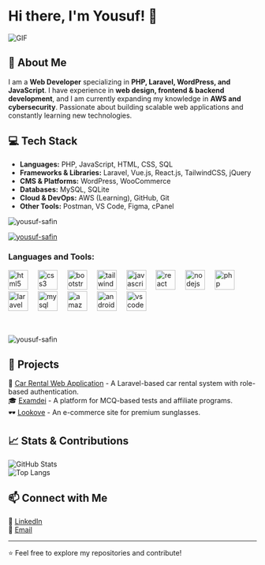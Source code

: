 # Hi there, I'm Yousuf! 👋

![GIF](https://user-images.githubusercontent.com/74038190/212748842-9fcbad5b-6173-4175-8a61-521f3dbb7514.gif)

## 🚀 About Me

I am a **Web Developer** specializing in **PHP, Laravel, WordPress, and JavaScript**. I have experience in **web design, frontend & backend development**, and I am currently expanding my knowledge in **AWS and cybersecurity**. Passionate about building scalable web applications and constantly learning new technologies.

## 💻 Tech Stack

- **Languages:** PHP, JavaScript, HTML, CSS, SQL
- **Frameworks & Libraries:** Laravel, Vue.js, React.js, TailwindCSS, jQuery
- **CMS & Platforms:** WordPress, WooCommerce
- **Databases:** MySQL, SQLite
- **Cloud & DevOps:** AWS (Learning), GitHub, Git
- **Other Tools:** Postman, VS Code, Figma, cPanel

<p align="left"> <img src="https://komarev.com/ghpvc/?username=yousuf-safin&label=Profile%20views&color=0e75b6&style=flat" alt="yousuf-safin" /> </p>

<p align="left"> <a href="https://github.com/ryo-ma/github-profile-trophy"><img src="https://github-profile-trophy.vercel.app/?username=yousuf-safin" alt="yousuf-safin" /></a> </p>

<p align="left">
</p>

<h3 align="left">Languages and Tools:</h3>
<div align="left">
  <img src="https://cdn.jsdelivr.net/gh/devicons/devicon/icons/html5/html5-original.svg" height="40" alt="html5 logo"  />
  <img width="12" />
  <img src="https://cdn.jsdelivr.net/gh/devicons/devicon/icons/css3/css3-original.svg" height="40" alt="css3 logo"  />
  <img width="12" />
  <img src="https://cdn.jsdelivr.net/gh/devicons/devicon/icons/bootstrap/bootstrap-original.svg" height="40" alt="bootstrap logo"  />
  <img width="12" />
  <img src="https://cdn.jsdelivr.net/gh/devicons/devicon/icons/tailwindcss/tailwindcss-original-wordmark.svg" height="40" alt="tailwindcss logo"  />
  <img width="12" />
  <img src="https://cdn.jsdelivr.net/gh/devicons/devicon/icons/javascript/javascript-original.svg" height="40" alt="javascript logo"  />
  <img width="12" />
  <img src="https://cdn.jsdelivr.net/gh/devicons/devicon/icons/react/react-original.svg" height="40" alt="react logo"  />
  <img width="12" />
  <img src="https://cdn.jsdelivr.net/gh/devicons/devicon/icons/nodejs/nodejs-original.svg" height="40" alt="nodejs logo"  />
  <img width="12" />
  <img src="https://cdn.jsdelivr.net/gh/devicons/devicon/icons/php/php-original.svg" height="40" alt="php logo"  />
  <img width="12" />
  <img src="https://cdn.jsdelivr.net/gh/devicons/devicon/icons/laravel/laravel-original.svg" height="40" alt="laravel logo"  />
  <img width="12" />
  <img src="https://cdn.jsdelivr.net/gh/devicons/devicon/icons/mysql/mysql-original.svg" height="40" alt="mysql logo"  />
  <img width="12" />
  <img src="https://cdn.jsdelivr.net/gh/devicons/devicon/icons/amazonwebservices/amazonwebservices-line-wordmark.svg" height="40" alt="amazonwebservices logo"  />
  <img width="12" />
  <img src="https://cdn.jsdelivr.net/gh/devicons/devicon/icons/androidstudio/androidstudio-original.svg" height="40" alt="androidstudio logo"  />
  <img width="12" />
  <img src="https://cdn.jsdelivr.net/gh/devicons/devicon/icons/vscode/vscode-original.svg" height="40" alt="vscode logo"  />
</div>
<br>

##
<p><img align="center" src="https://github-readme-stats.vercel.app/api/top-langs?username=yousuf-safin&show_icons=true&locale=en&layout=compact" alt="yousuf-safin" /></p>


## 📌 Projects

🚗 [Car Rental Web Application](https://github.com/yousuf-safin/Car_Rental_Final_Project) - A Laravel-based car rental system with role-based authentication.  
🎓 [Examdei](https://examdei.com) - A platform for MCQ-based tests and affiliate programs.  
🕶️ [Lookove](https://lookove.com) - An e-commerce site for premium sunglasses.  

## 📈 Stats & Contributions

![GitHub Stats](https://github-readme-stats.vercel.app/api?username=yousuf-safin&show_icons=true&theme=radical)  
![Top Langs](https://github-readme-stats.vercel.app/api/top-langs/?username=yousuf-safin&layout=compact&theme=radical)

## 📫 Connect with Me

🔗 [LinkedIn](https://linkedin.com/in/yousufsafin)  
📧 [Email](mailto:yousufalisafin@gmail.com)  

---
⭐️ Feel free to explore my repositories and contribute!


